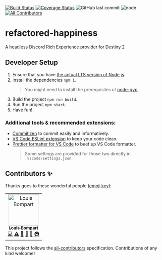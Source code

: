 [![Build Status](https://travis-ci.com/brakacai/refactored-happiness.svg?branch=master)](https://travis-ci.com/brakacai/refactored-happiness)
[![Coverage Status](https://coveralls.io/repos/github/brakacai/refactored-happiness/badge.svg?branch=feat/unit-tests)](https://coveralls.io/github/brakacai/refactored-happiness)
![GitHub last commit](https://img.shields.io/github/last-commit/brakacai/refactored-happiness.svg) ![node](https://img.shields.io/node/v/refactored-happiness.svg)
[![All Contributors](https://img.shields.io/badge/all_contributors-1-orange.svg?style=flat-square)](#contributors)

# refactored-happiness

A headless Discord Rich Experience provider for Destiny 2

## Developer Setup

1. Ensure that you have [the actual LTS version of Node.js](https://nodejs.org/en/).
2. Install the dependencies `npm i`.
   > You might need to install the prerequisites of [node-gyp](https://github.com/nodejs/node-gyp).
3. Build the project `npm run build`.
4. Run the project `npm start`.
5. Have fun!

### Additional tools & recommended extensions:

- [Commitizen](https://github.com/commitizen/cz-cli) to commit easily and informatively.
- [VS Code ESLint extension](https://github.com/Microsoft/vscode-eslint) to keep your code clean.
- [Prettier formatter for VS Code](https://github.com/prettier/prettier-vscode) to beef up VS Code formatter.
  > Some settings are provided for those two directly in `.vscode/settings.json`

## Contributors ✨

Thanks goes to these wonderful people ([emoji key](https://allcontributors.org/docs/en/emoji-key)):

<!-- ALL-CONTRIBUTORS-LIST:START - Do not remove or modify this section -->
<!-- prettier-ignore -->
<table>
  <tr>
    <td align="center"><a href="https://github.com/louis-bompart"><img src="https://avatars2.githubusercontent.com/u/12366410?v=4" width="100px;" alt="Louis Bompart"/><br /><sub><b>Louis Bompart</b></sub></a><br /><a href="https://github.com/louis-bompart/refactored-happiness/commits?author=louis-bompart" title="Code">💻</a> <a href="https://github.com/louis-bompart/refactored-happiness/commits?author=louis-bompart" title="Tests">⚠️</a> <a href="#projectManagement-louis-bompart" title="Project Management">📆</a> <a href="https://github.com/louis-bompart/refactored-happiness/commits?author=louis-bompart" title="Documentation">📖</a> <a href="#ideas-louis-bompart" title="Ideas, Planning, & Feedback">🤔</a> <a href="#infra-louis-bompart" title="Infrastructure (Hosting, Build-Tools, etc)">🚇</a></td>
  </tr>
</table>

<!-- ALL-CONTRIBUTORS-LIST:END -->

This project follows the [all-contributors](https://github.com/all-contributors/all-contributors) specification. Contributions of any kind welcome!
